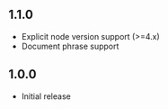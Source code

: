 1.1.0
-----
* Explicit node version support (>=4.x)
* Document phrase support

1.0.0
-----
* Initial release
